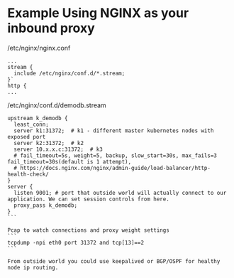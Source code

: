 # Example Using NGINX as your inbound proxy

/etc/nginx/nginx.conf
```
...
stream {
  include /etc/nginx/conf.d/*.stream;
}`
http {
...
```

/etc/nginx/conf.d/demodb.stream
````
upstream k_demodb {
  least_conn;
  server k1:31372;  # k1 - different master kubernetes nodes with exposed port
  server k2:31372;  # k2
  server 10.x.x.c:31372;  # k3
  # fail_timeout=5s, weight=5, backup, slow_start=30s, max_fails=3 fail_timeout=30s(default is 1 attempt),
  # https://docs.nginx.com/nginx/admin-guide/load-balancer/http-health-check/
}
server {
  listen 9001; # port that outside world will actually connect to our application. We can set session controls from here.
  proxy_pass k_demodb;
}
```

Pcap to watch connections and proxy weight settings
```
tcpdump -npi eth0 port 31372 and tcp[13]==2
```

From outside world you could use keepalived or BGP/OSPF for healthy node ip routing.
